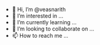 - 👋 Hi, I’m @veasnarith
- 👀 I’m interested in ...
- 🌱 I’m currently learning ...
- 💞️ I’m looking to collaborate on ...
- 📫 How to reach me ...

<!---
veasnarith/veasnarith is a ✨ special ✨ repository because its `README.md` (this file) appears on your GitHub profile.
You can click the Preview link to take a look at your changes.
--->
